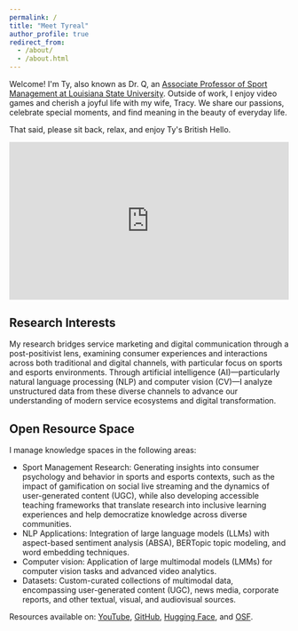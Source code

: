 ```yaml
---
permalink: /
title: "Meet Tyreal"
author_profile: true
redirect_from: 
  - /about/
  - /about.html
---
```

Welcome! I'm Ty, also known as Dr. Q, an [Associate Professor of Sport Management at Louisiana State University](https://www.lsu.edu/chse/kinesiology/faculty_listing/qian.php). Outside of work, I enjoy video games and cherish a joyful life with my wife, Tracy. We share our passions, celebrate special moments, and find meaning in the beauty of everyday life.

That said, please sit back, relax, and enjoy Ty's British Hello.
<iframe src="https://www.youtube.com/embed/mOD8zePuPW0" 
    style="display: block; width: 100%; aspect-ratio: 16/9; margin-bottom: 2em;"
    frameborder="0" 
    allow="accelerometer; autoplay; clipboard-write; encrypted-media; gyroscope; picture-in-picture" 
    allowfullscreen>
</iframe>

## Research Interests

My research bridges service marketing and digital communication through a post-positivist lens, examining consumer experiences and interactions across both traditional and digital channels, with particular focus on sports and esports environments. Through artificial intelligence (AI)—particularly natural language processing (NLP) and computer vision (CV)—I analyze unstructured data from these diverse channels to advance our understanding of modern service ecosystems and digital transformation.

## Open Resource Space

I manage knowledge spaces in the following areas:

- Sport Management Research: Generating insights into consumer psychology and behavior in sports and esports contexts, such as the impact of gamification on social live streaming and the dynamics of user-generated content (UGC), while also developing accessible teaching frameworks that translate research into inclusive learning experiences and help democratize knowledge across diverse communities.
- NLP Applications: Integration of large language models (LLMs) with aspect-based sentiment analysis (ABSA), BERTopic topic modeling, and word embedding techniques.
- Computer vision: Application of large multimodal models (LMMs) for computer vision tasks and advanced video analytics.
- Datasets: Custom-curated collections of multimodal data, encompassing user-generated content (UGC), news media, corporate reports, and other textual, visual, and audiovisual sources.

Resources available on: [YouTube](https://youtube.com/@tyrealq?si=nAMjGEzRCEXQ7SBt), [GitHub](https://github.com/TyrealQ), [Hugging Face](https://huggingface.co/tyrealqian), and [OSF](https://osf.io/dx8bc/).
